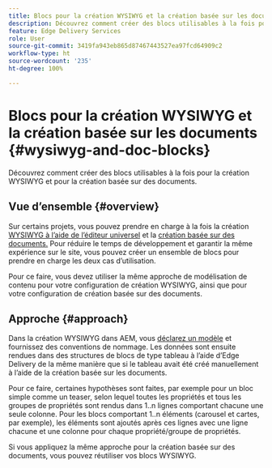 ```yaml
---
title: Blocs pour la création WYSIWYG et la création basée sur les documents
description: Découvrez comment créer des blocs utilisables à la fois pour la création WYSIWYG et pour la création basée sur des documents.
feature: Edge Delivery Services
role: User
source-git-commit: 3419fa943eb865d87467443527ea97fcd64909c2
workflow-type: ht
source-wordcount: '235'
ht-degree: 100%

---
```



# Blocs pour la création WYSIWYG et la création basée sur les documents {#wysiwyg-and-doc-blocks}

Découvrez comment créer des blocs utilisables à la fois pour la création WYSIWYG et pour la création basée sur des documents.

## Vue d’ensemble {#overview}

Sur certains projets, vous pouvez prendre en charge à la fois la création [WYSIWYG à l’aide de l’éditeur universel](/help/edge/wysiwyg-authoring/authoring.md) et la [création basée sur des documents.](/help/edge/docs/authoring.md) Pour réduire le temps de développement et garantir la même expérience sur le site, vous pouvez créer un ensemble de blocs pour prendre en charge les deux cas d’utilisation.

Pour ce faire, vous devez utiliser la même approche de modélisation de contenu pour votre configuration de création WYSIWYG, ainsi que pour votre configuration de création basée sur des documents.

## Approche {#approach}

Dans la création WYSIWYG dans AEM, vous [déclarez un modèle](/help/edge/wysiwyg-authoring/content-modeling.md) et fournissez des conventions de nommage. Les données sont ensuite rendues dans des structures de blocs de type tableau à l’aide d’Edge Delivery de la même manière que si le tableau avait été créé manuellement à l’aide de la création basée sur les documents.

Pour ce faire, certaines hypothèses sont faites, par exemple pour un bloc simple comme un teaser, selon lequel toutes les propriétés et tous les groupes de propriétés sont rendus dans 1..n lignes comportant chacune une seule colonne. Pour les blocs comportant 1..n éléments (carousel et cartes, par exemple), les éléments sont ajoutés après ces lignes avec une ligne chacune et une colonne pour chaque propriété/groupe de propriétés.

Si vous appliquez la même approche pour la création basée sur des documents, vous pouvez réutiliser vos blocs WYSIWYG.

